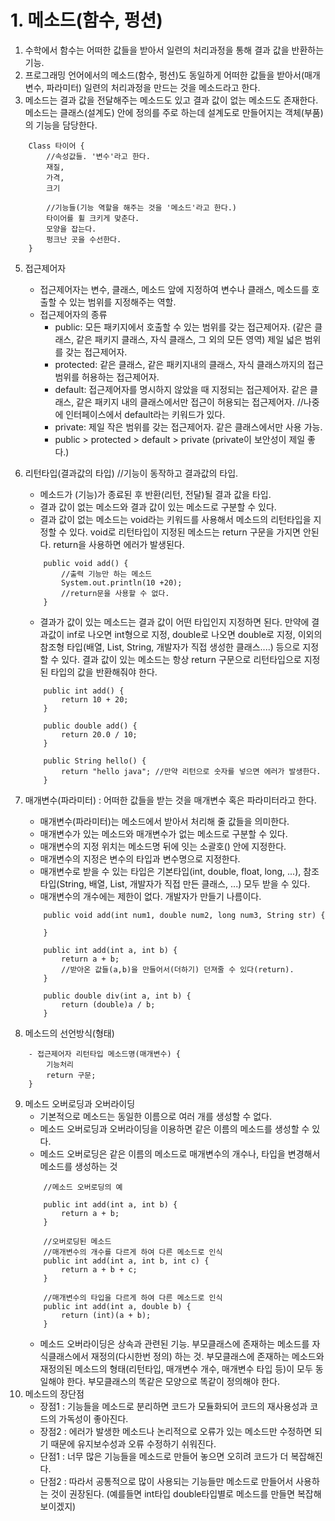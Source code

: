 # 1. 메소드(함수, 펑션)
1. 수학에서 함수는 어떠한 값들을 받아서 일련의 처리과정을 통해 결과 값을 반환하는 기능.
2. 프로그래밍 언어에서의 메소드(함수, 펑션)도 동일하게 어떠한 값들을 받아서(매개변수, 파라미터) 일련의 처리과정을 만드는 것을 메소드라고 한다.
3. 메소드는 결과 값을 전달해주는 메소드도 있고 결과 값이 없는 메소드도 존재한다.
메소드는 클래스(설계도) 안에 정의를 주로 하는데 설계도로 만들어지는 객체(부품)의 기능을 담당한다.
```
    Class 타이어 {
        //속성값들. '변수'라고 한다.
        재질,
        가격,
        크기

        //기능들(기능 역할을 해주는 것을 '메소드'라고 한다.)
        타이어를 휠 크키게 맞춘다.
        모양을 잡는다.
        펑크난 곳을 수선한다.
    }
```

5. 접근제어자
    - 접근제어자는 변수, 클래스, 메소드 앞에 지정하여 변수나 클래스, 메소드를 호출할 수 있는 범위를 지정해주는 역할.
    - 접근제어자의 종류
        - public: 모든 패키지에서 호출할 수 있는 범위를 갖는 접근제어자. (같은 클래스, 같은 패키지 클래스, 자식 클래스, 그 외의 모든 영역) 제일 넓은 범위를 갖는 접근제어자. 
        - protected: 같은 클래스, 같은 패키지내의 클래스, 자식 클래스까지의 접근 범위를 허용하는 접근제어자. 
        - default: 접근제어자를 명시하지 않았을 때 지정되는 접근제어자. 같은 클래스, 같은 패키지 내의 클래스에서만 접근이 허용되는 접근제어자.
        //나중에 인터페이스에서 default라는 키워드가 있다. 
        - private: 제일 작은 범위를 갖는 접근제어자. 같은 클래스에서만 사용 가능.
        - public > protected > default > private (private이 보안성이 제일 좋다.)

6. 리턴타입(결과값의 타입) //기능이 동작하고 결과값의 타입.
    - 메소드가 (기능)가 종료된 후 반환(리턴, 전달)될 결과 값을 타입. 
    - 결과 값이 없는 메소드와 결과 값이 있는 메소드로 구분할 수 있다.
    - 결과 값이 없는 메소드는 void라는 키워드를 사용해서 메소드의 리턴타입을 지정할 수 있다. 
      void로 리턴타입이 지정된 메소드는 return 구문을 가지면 안된다. return을 사용하면 에러가 발생된다.
    ```
        public void add() {
            //출력 기능만 하는 메소드
            System.out.println(10 +20);
            //return문을 사용할 수 없다.
        }
    ```
    - 결과가 값이 있는 메소드는 결과 값이 어떤 타입인지 지정하면 된다. 만약에 결과값이 inf로 나오면 int형으로 지정, double로 나오면 double로 지정, 이외의 참조형 타입(배열, List, String, 개발자가 직접 생성한 클래스....) 등으로 지정할 수 있다. 결과 값이 있는 메소드는 항상 return 구문으로 리턴타입으로 지정된 타입의 값을 반환해줘야 한다.
    ```
        public int add() {
            return 10 + 20;
        }

        public double add() {
            return 20.0 / 10;
        }

        public String hello() {
            return "hello java"; //만약 리턴으로 숫자를 넣으면 에러가 발생한다.
        }
    ```

7. 매개변수(파라미터) : 어떠한 값들을 받는 것을 매개변수 혹은 파라미터라고 한다.
    - 매개변수(파라미터)는 메소드에서 받아서 처리해 줄 값들을 의미한다.
    - 매개변수가 있는 메소드와 매개변수가 없는 메소드로 구분할 수 있다.
    - 매개변수의 지정 위치는 메소드명 뒤에 잇는 소괄호() 안에 지정한다.
    - 매개변수의 지정은 변수의 타입과 변수명으로 지정한다.
    - 매개변수로 받을 수 있는 타입은 기본타입(int, double, float, long, ...), 참조타입(String, 배열, List, 개발자가 직접 만든 클래스, ...) 모두 받을 수 있다.
    - 매개변수의 개수에는 제한이 없다. 개발자가 만들기 나름이다.
    ```
        public void add(int num1, double num2, long num3, String str) {

        }

        public int add(int a, int b) {
            return a + b; 
            //받아온 값들(a,b)을 만들어서(더하기) 던져줄 수 있다(return).
        }

        public double div(int a, int b) {
            return (double)a / b;
        }
    ```
8. 메소드의 선언방식(형태)
```
    - 접근제어자 리턴타입 메소드명(매개변수) {
        기능처리
        return 구문;
    }
```
9. 메소드 오버로딩과 오버라이딩
    - 기본적으로 메소드는 동일한 이름으로 여러 개를 생성할 수 없다.
    - 메소드 오버로딩과 오버라이딩을 이용하면 같은 이름의 메소드를 생성할 수 있다.
    - 메소드 오버로딩은 같은 이름의 메소드로 매개변수의 개수나, 타입을 변경해서 메소드를 생성하는 것
    ```
        //메소드 오버로딩의 예

        public int add(int a, int b) {
            return a + b;
        }

        //오버로딩된 메소드
        //매개변수의 개수를 다르게 하여 다른 메소드로 인식
        public int add(int a, int b, int c) {
            return a + b + c;
        }

        //매개변수의 타입을 다르게 하여 다른 메소드로 인식
        public int add(int a, double b) {
            return (int)(a + b);
        }
    ```
    - 메소드 오버라이딩은 상속과 관련된 기능. 부모클래스에 존재하는 메소드를 자식클래스에서 재정의(다시한번 정의) 하는 것. 부모클래스에 존재하는 메소드와 재정의된 메소드의 형태(리턴타입, 매개변수 개수, 매개변수 타입 등)이 모두 동일해야 한다. 부모클래스의 똑같은 모양으로 똑같이 정의해야 한다.
10. 메소드의 장단점
    - 장점1 : 기능들을 메소드로 분리하면 코드가 모듈화되어 코드의 재사용성과 코드의 가독성이 좋아진다.
    - 장점2 : 에러가 발생한 메소드나 논리적으로 오류가 있는 메소드만 수정하면 되기 때문에 유지보수성과 오류 수정하기 쉬워진다. 
    - 단점1 : 너무 많은 기능들을 메소드로 만들어 놓으면 오히려 코드가 더 복잡해진다.
    - 단점2 : 따라서 공통적으로 많이 사용되는 기능들만 메소드로 만들어서 사용하는 것이 권장된다. (예를들면 int타입 double타입별로 메소드를 만들면 복잡해 보이겠지)